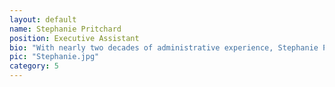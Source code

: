 ```yaml
---
layout: default
name: Stephanie Pritchard
position: Executive Assistant
bio: "With nearly two decades of administrative experience, Stephanie Pritchard has built a career supporting senior leaders across the legal, not-for-profit, and corporate sectors. Before joining Bind, she spent over six years as Executive Assistant to the CEO of a not-for-profit that specialised in bespoke mentoring for executive women from the FTSE 100 and 250 companies. Her background also includes roles in both commercial and family law, where she developed a strong foundation in executive support and office management. In her current role as EA and Office Manager at Bind, she brings a calm, organised presence to a dynamic and research-focused environment. Outside of work, she enjoys roller skating, board games, and spending time with her two cats."
pic: "Stephanie.jpg"
category: 5
---
```

